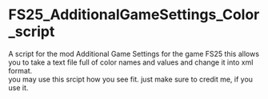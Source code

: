 # FS25_AdditionalGameSettings_Color_script
A script for the mod Additional Game Settings for the game FS25 this allows you to take a text file full of color names and values and change it into xml format.  
you may use this srcipt how you see fit. just make sure to credit me, if you use it.
